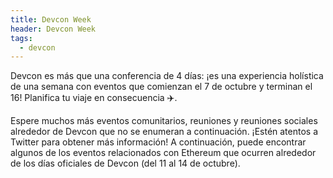 ```yaml
---
title: Devcon Week
header: Devcon Week
tags:
  - devcon
---
```


Devcon es más que una conferencia de 4 días: ¡es una experiencia holística de una semana con eventos que comienzan el 7 de octubre y terminan el 16! Planifica tu viaje en consecuencia ✈️.

Espere muchos más eventos comunitarios, reuniones y reuniones sociales alrededor de Devcon que no se enumeran a continuación. ¡Estén atentos a Twitter para obtener más información!
A continuación, puede encontrar algunos de los eventos relacionados con Ethereum que ocurren alrededor de los días oficiales de Devcon (del 11 al 14 de octubre).
